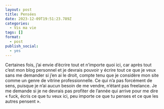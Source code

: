 ```yaml
---
layout: post
title: Pensées
date: 2023-12-09T19:51:23.789Z
categories:
  - Vis ma vie
tags: []
format:
  - post
publish_social:
  - yes
---
```

Certaines fois, j’ai envie d’écrire tout et n’importe quoi ici, car après tout c’est mon blog personnel et je devrais pouvoir y écrire tout ce que je veux sans me demander si j’en ai le droit, compte tenu que je considère mon site comme un genre de vitrine professionnelle. Ce qui n’a pas forcément de sens, puisque je n’ai aucun besoin de me vendre, n’étant pas freelance. Je me demande si je ne devrais pas profiter de l’année qui arrive pour me dire « fuck, écris ce que tu veux ici, peu importe ce que tu penses et ce que les autres pensent ».